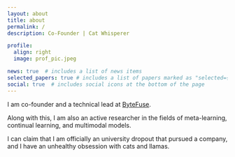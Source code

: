 ```yaml
---
layout: about
title: about
permalink: /
description: Co-Founder | Cat Whisperer

profile:
  align: right
  image: prof_pic.jpeg

news: true  # includes a list of news items
selected_papers: true # includes a list of papers marked as "selected={true}"
social: true  # includes social icons at the bottom of the page
---
```

I am co-founder and a technical lead at [ByteFuse](https://bytefuse.ai). 

Along with this, I am also an active researcher in the fields of meta-learning, continual learning, and multimodal models. 

 I can claim that I am officially an university dropout that pursued a company, and I have an unhealthy obsession with cats and llamas.